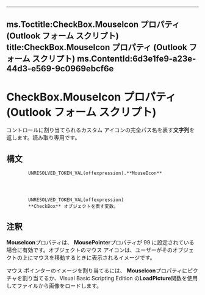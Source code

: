 

---
ms.Toctitle:CheckBox.MouseIcon プロパティ (Outlook フォーム スクリプト)
title:CheckBox.MouseIcon プロパティ (Outlook フォーム スクリプト)
ms.ContentId:6d3e1fe9-a23e-44d3-e569-9c0969ebcf6e
---
# CheckBox.MouseIcon プロパティ (Outlook フォーム スクリプト)




コントロールに割り当てられるカスタム アイコンの完全パス名を表す**文字列**を返します。読み取り専用です。

## 構文

            UNRESOLVED_TOKEN_VAL(offexpression).**MouseIcon**




            UNRESOLVED_TOKEN_VAL(offexpression)
            **CheckBox** オブジェクトを表す変数。



## 注釈
**MouseIcon**プロパティは、 **MousePointer**プロパティが 99 に設定されている場合に有効です。オブジェクトのマウス アイコンは、ユーザーがそのオブジェクトの上にマウスを移動するときに表示されるイメージです。



マウス ポインターのイメージを割り当てるには、 **MouseIcon**プロパティにピクチャを割り当てるか、Visual Basic Scripting Edition の**LoadPicture**関数を使用してファイルから画像をロードします。




